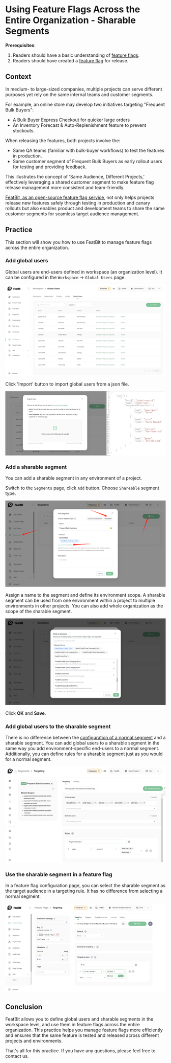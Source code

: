 # Using Feature Flags Across the Entire Organization - Sharable Segments

**Prerequisites**: 
1. Readers should have a basic understanding of [feature flags](https://en.wikipedia.org/wiki/Feature_toggle).
2. Readers should have created a [feature flag](https://docs.featbit.co/getting-started/create-two-feature-flags) for release.

## Context

In medium- to large-sized companies, multiple projects can serve different purposes yet rely on the same internal teams and customer segments. 

For example, an online store may develop two initiatives targeting "Frequent Bulk Buyers": 

- A Bulk Buyer Express Checkout for quicker large orders 
- An Inventory Forecast & Auto-Replenishment feature to prevent stockouts. 

When releasing the features, both projects involve the:

- Same QA teams (familiar with bulk-buyer workflows) to test the features in production. 
- Same customer segment of Frequent Bulk Buyers as early rollout users for testing and providing feedback. 

This illustrates the concept of 'Same Audience, Different Projects,' effectively leveraging a shared customer segment to make feature flag release management more consistent and team-friendly.

[FeatBit, as an open-source feature flag service](https://www.featbit.co), not only helps projects release new features safely through testing in production and canary rollouts but also enables product and development teams to share the same customer segments for seamless target audience management.


## Practice

This section will show you how to use FeatBit to manage feature flags across the entire organization.

### Add global users

Global users are end-users defined in workspace (an organization level). It can be configured in the `Workspace` -> `Global Users` page.

![Global Users](../best-practice/assets/using-feature-flags-across-the-entire-organization-sharable-segments/global-users.png)

Click 'Import' button to import global users from a json file.

![Import Global Users](../best-practice/assets/using-feature-flags-across-the-entire-organization-sharable-segments/import-global-users.png)


### Add a sharable segment

You can add a sharable segment in any environment of a project. 

Switch to the `Segments` page, click `Add` button. Choose `Shareable` segment type.

![Add sharable segment](../best-practice/assets/using-feature-flags-across-the-entire-organization-sharable-segments/add-sharable-segment.png)

Assign a name to the segment and define its environment scope. A sharable segment can be used from one environment within a project to multiple environments in other projects. You can also add whole organization as the scope of the sharable segment.

![Define environment scope](../best-practice/assets/using-feature-flags-across-the-entire-organization-sharable-segments/define-sharable-segement-scope.png)

Click **OK** and **Save**.

### Add global users to the sharable segment

There is no difference between the [configuration of a normal segment](https://docs.featbit.co/feature-flags/users-and-user-segments/user-segments) and a sharable segment. You can add global users to a sharable segment in the same way you add environment-specific end-users to a normal segment. Additionally, you can define rules for a sharable segment just as you would for a normal segment.

![Configure sharable segment](../best-practice/assets/using-feature-flags-across-the-entire-organization-sharable-segments/configure-sharable-segment.png)


### Use the sharable segment in a feature flag

In a feature flag configuration page, you can select the sharable segment as the target audience in a targeting rule. It has no difference from selecting a normal segment.

![Add sharable segment in feature flag](../best-practice/assets/using-feature-flags-across-the-entire-organization-sharable-segments/add-sharable-segment-in-feature-flag.png)


## Conclusion

FeatBit allows you to define global users and sharable segments in the workspace level, and use them in feature flags across the entire organization. This practice helps you manage feature flags more efficiently and ensures that the same feature is tested and released across different projects and environments.

That's all for this practice. If you have any questions, please feel free to contact us.

